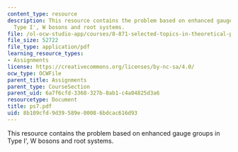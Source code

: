 ```yaml
---
content_type: resource
description: This resource contains the problem based on enhanced gauge groups in
  Type I', W bosons and root systems.
file: /ol-ocw-studio-app/courses/8-871-selected-topics-in-theoretical-particle-physics-branes-and-gauge-theory-dynamics-fall-2004/8b109cfd9d39589e00086bdcac616d93_ps7.pdf
file_size: 52722
file_type: application/pdf
learning_resource_types:
- Assignments
license: https://creativecommons.org/licenses/by-nc-sa/4.0/
ocw_type: OCWFile
parent_title: Assignments
parent_type: CourseSection
parent_uid: 6a7f6cfd-3368-327b-8ab1-c4a04825d3a6
resourcetype: Document
title: ps7.pdf
uid: 8b109cfd-9d39-589e-0008-6bdcac616d93
---
```

This resource contains the problem based on enhanced gauge groups in Type I', W bosons and root systems.